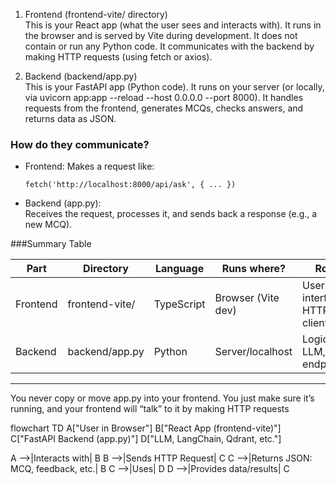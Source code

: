 1. Frontend (frontend-vite/ directory)  
This is your React app (what the user sees and interacts with).
It runs in the browser and is served by Vite during development.
It does not contain or run any Python code.
It communicates with the backend by making HTTP requests (using fetch or axios).


2. Backend (backend/app.py)  
This is your FastAPI app (Python code).
It runs on your server (or locally, via uvicorn app:app --reload --host 0.0.0.0 --port 8000).
It handles requests from the frontend, generates MCQs, checks answers, and returns data as JSON.


### How do they communicate?
* Frontend:
Makes a request like:
  ```tsx
  fetch('http://localhost:8000/api/ask', { ... })
  ```
* Backend (app.py):  
Receives the request, processes it, and sends back a response (e.g., a new MCQ).


###Summary Table  

| Part      | Directory         | Language    | Runs where?         | Role                        |
|-----------|-------------------|-------------|---------------------|-----------------------------|
| Frontend  | frontend-vite/    | TypeScript  | Browser (Vite dev)  | User interface, HTTP client |
| Backend   | backend/app.py    | Python      | Server/localhost    | Logic, LLM, API endpoints   |
--------------------------------------------------------------------------------------------------

You never copy or move app.py into your frontend.
You just make sure it’s running, and your frontend will “talk” to it by making HTTP requests

  flowchart TD
  A["User in Browser"]
  B["React App (frontend-vite)"]
  C["FastAPI Backend (app.py)"]
  D["LLM, LangChain, Qdrant, etc."]

  A -->|Interacts with| B
  B -->|Sends HTTP Request| C
  C -->|Returns JSON: MCQ, feedback, etc.| B
  C -->|Uses| D
  D -->|Provides data/results| C

